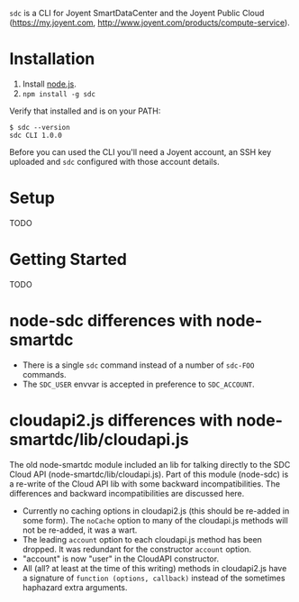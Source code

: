 `sdc` is a CLI for Joyent SmartDataCenter and the
Joyent Public Cloud (<https://my.joyent.com>,
<http://www.joyent.com/products/compute-service>).

# Installation

1. Install [node.js](http://nodejs.org/).
2. `npm install -g sdc`

Verify that installed and is on your PATH:

    $ sdc --version
    sdc CLI 1.0.0

Before you can used the CLI you'll need a Joyent account, an SSH key uploaded
and `sdc` configured with those account details.

# Setup

TODO

# Getting Started

TODO


# node-sdc differences with node-smartdc

- There is a single `sdc` command instead of a number of `sdc-FOO` commands.
- The `SDC_USER` envvar is accepted in preference to `SDC_ACCOUNT`.


# cloudapi2.js differences with node-smartdc/lib/cloudapi.js

The old node-smartdc module included an lib for talking directly to the SDC
Cloud API (node-smartdc/lib/cloudapi.js). Part of this module (node-sdc) is a
re-write of the Cloud API lib with some backward incompatibilities. The
differences and backward incompatibilities are discussed here.

- Currently no caching options in cloudapi2.js (this should be re-added in
  some form). The `noCache` option to many of the cloudapi.js methods will not
  be re-added, it was a wart.
- The leading `account` option to each cloudapi.js method has been dropped. It
  was redundant for the constructor `account` option.
- "account" is now "user" in the CloudAPI constructor.
- All (all? at least at the time of this writing) methods in cloudapi2.js have
  a signature of `function (options, callback)` instead of the sometimes
  haphazard extra arguments.

